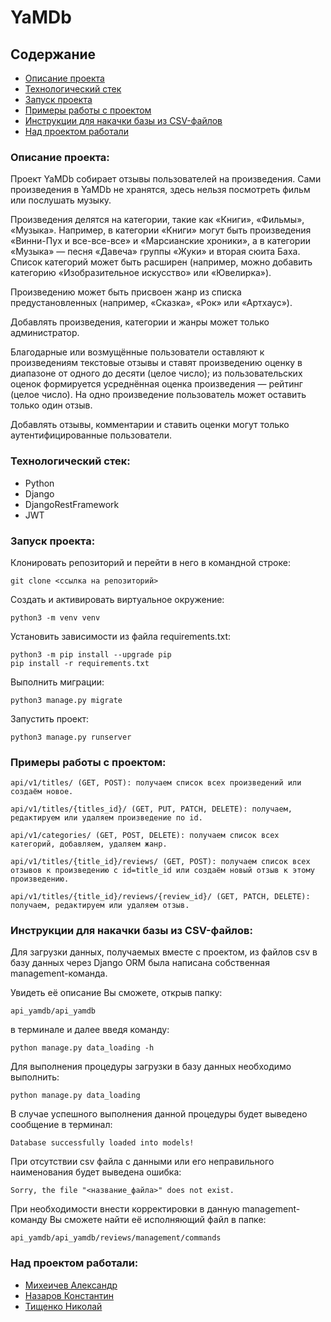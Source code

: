 # YaMDb

## Содержание
- [Описание проекта](#Описание-проекта)
- [Технологический стек](#Технологический-стек)
- [Запуск проекта](#Запуск-проекта)
- [Примеры работы с проектом](#Примеры-работы-с-проектом)
- [Инструкции для накачки базы из CSV-файлов](#Инструкции-для-накачки-базы-из-CSV-файлов)
- [Над проектом работали](#Над-проектом-работали)

### Описание проекта:

Проект YaMDb собирает отзывы пользователей на произведения. Сами произведения в YaMDb не хранятся, здесь нельзя посмотреть фильм или послушать музыку.

Произведения делятся на категории, такие как «Книги», «Фильмы», «Музыка». Например, в категории «Книги» могут быть произведения «Винни-Пух и все-все-все» и «Марсианские хроники», а в категории «Музыка» — песня «Давеча» группы «Жуки» и вторая сюита Баха. Список категорий может быть расширен (например, можно добавить категорию «Изобразительное искусство» или «Ювелирка»).

Произведению может быть присвоен жанр из списка предустановленных (например, «Сказка», «Рок» или «Артхаус»).

Добавлять произведения, категории и жанры может только администратор.

Благодарные или возмущённые пользователи оставляют к произведениям текстовые отзывы и ставят произведению оценку в диапазоне от одного до десяти (целое число); из пользовательских оценок формируется усреднённая оценка произведения — рейтинг (целое число). На одно произведение пользователь может оставить только один отзыв.

Добавлять отзывы, комментарии и ставить оценки могут только аутентифицированные пользователи.

### Технологический стек:

- Python
- Django
- DjangoRestFramework
- JWT

### Запуск проекта:

Клонировать репозиторий и перейти в него в командной строке:

```
git clone <ссылка на репозиторий>
```

Cоздать и активировать виртуальное окружение:
```
python3 -m venv venv
```
Установить зависимости из файла requirements.txt:
```
python3 -m pip install --upgrade pip
pip install -r requirements.txt
```
Выполнить миграции:
```
python3 manage.py migrate
```
Запустить проект:
```
python3 manage.py runserver
```

### Примеры работы с проектом:
```
api/v1/titles/ (GET, POST): получаем список всех произведений или создаём новое.
```
```
api/v1/titles/{titles_id}/ (GET, PUT, PATCH, DELETE): получаем, редактируем или удаляем произведение по id.
```
```
api/v1/categories/ (GET, POST, DELETE): получаем список всех категорий, добавляем, удаляем жанр.
```
```
api/v1/titles/{title_id}/reviews/ (GET, POST): получаем список всех отзывов к произведению с id=title_id или создаём новый отзыв к этому произведению.
```
```
api/v1/titles/{title_id}/reviews/{review_id}/ (GET, PATCH, DELETE): получаем, редактируем или удаляем отзыв.
```

### Инструкции для накачки базы из CSV-файлов:

Для загрузки данных, получаемых вместе с проектом, из файлов csv в базу данных 
через Django ORM была написана собственная management-команда.

Увидеть её описание Вы сможете, открыв папку:
```
api_yamdb/api_yamdb
```
в терминале и далее введя команду:
```
python manage.py data_loading -h
```
Для выполнения процедуры загрузки в базу данных необходимо выполнить:
```
python manage.py data_loading
```
В случае успешного выполнения данной процедуры будет выведено сообщение в терминал:
```
Database successfully loaded into models!
```
При отсутствии csv файла с данными или его неправильного наименования будет выведена ошибка:
```
Sorry, the file "<название_файла>" does not exist.
```
При необходимости внести корректировки в данную management-команду Вы сможете 
найти её исполняющий файл в папке:
```
api_yamdb/api_yamdb/reviews/management/commands
```
### Над проектом работали:
- [Михеичев Александр](https://github.com/aleksandr-miheichev)
- [Назаров Константин](https://github.com/K1N88)
- [Тищенко Николай](https://github.com/NikolayTishenko)
